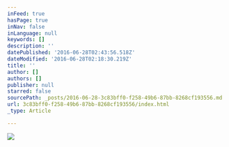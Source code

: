 ```yaml
---
inFeed: true
hasPage: true
inNav: false
inLanguage: null
keywords: []
description: ''
datePublished: '2016-06-28T02:43:56.518Z'
dateModified: '2016-06-28T02:18:30.219Z'
title: ''
author: []
authors: []
publisher: null
starred: false
sourcePath: _posts/2016-06-28-3c83bff0-f258-49b6-87bb-8268cf193556.md
url: 3c83bff0-f258-49b6-87bb-8268cf193556/index.html
_type: Article

---
```

![](https://the-grid-user-content.s3-us-west-2.amazonaws.com/e31bf8cc-19c2-4d97-ba7a-f0572f00b5d3.jpg)